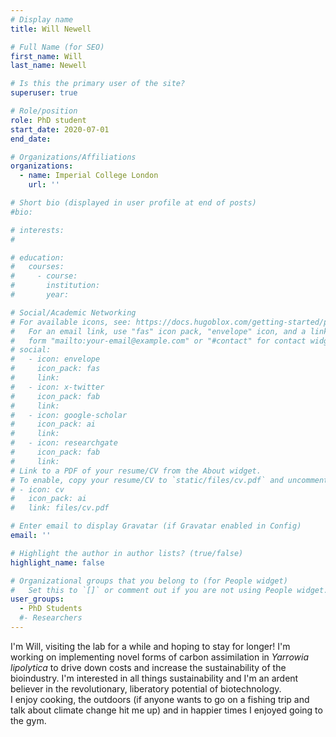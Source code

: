 ```yaml
---
# Display name
title: Will Newell

# Full Name (for SEO)
first_name: Will
last_name: Newell

# Is this the primary user of the site?
superuser: true

# Role/position
role: PhD student
start_date: 2020-07-01
end_date: 

# Organizations/Affiliations
organizations:
  - name: Imperial College London
    url: ''

# Short bio (displayed in user profile at end of posts)
#bio: 

# interests:
#   

# education:
#   courses:
#     - course: 
#       institution: 
#       year: 

# Social/Academic Networking
# For available icons, see: https://docs.hugoblox.com/getting-started/page-builder/#icons
#   For an email link, use "fas" icon pack, "envelope" icon, and a link in the
#   form "mailto:your-email@example.com" or "#contact" for contact widget.
# social:
#   - icon: envelope
#     icon_pack: fas
#     link: 
#   - icon: x-twitter
#     icon_pack: fab
#     link: 
#   - icon: google-scholar
#     icon_pack: ai
#     link: 
#   - icon: researchgate
#     icon_pack: fab
#     link: 
# Link to a PDF of your resume/CV from the About widget.
# To enable, copy your resume/CV to `static/files/cv.pdf` and uncomment the lines below.
# - icon: cv
#   icon_pack: ai
#   link: files/cv.pdf

# Enter email to display Gravatar (if Gravatar enabled in Config)
email: ''

# Highlight the author in author lists? (true/false)
highlight_name: false

# Organizational groups that you belong to (for People widget)
#   Set this to `[]` or comment out if you are not using People widget.
user_groups:
  - PhD Students
  #- Researchers
---
```


I'm Will, visiting the lab for a while and hoping to stay for longer! I'm working on implementing novel forms of carbon assimilation in _Yarrowia lipolytica_ to drive down costs and increase the sustainability of the bioindustry. I'm interested in all things sustainability and I'm an ardent believer in the revolutionary, liberatory potential of biotechnology.  
I enjoy cooking, the outdoors (if anyone wants to go on a fishing trip and talk about climate change hit me up) and in happier times I enjoyed going to the gym.
